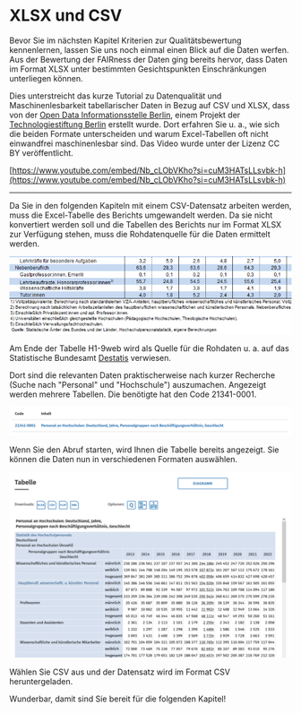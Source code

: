 # XLSX und CSV

Bevor Sie im nächsten Kapitel Kriterien zur Qualitätsbewertung kennenlernen, lassen Sie uns noch einmal einen Blick auf die Daten werfen. Aus der Bewertung der FAIRness der Daten ging bereits hervor, dass Daten im Format XLSX unter bestimmten Gesichtspunkten Einschränkungen unterliegen können.

Dies unterstreicht das kurze Tutorial zu Datenqualität und Maschinenlesbarkeit tabellarischer Daten in Bezug auf CSV und XLSX, dass von der [Open Data Informationsstelle Berlin](https://odis-berlin.de/), einem Projekt der [Technologiestiftung Berlin](https://www.technologiestiftung-berlin.de/) erstellt wurde. Dort erfahren Sie u. a., wie sich die beiden Formate unterscheiden und warum Excel-Tabellen oft nicht einwandfrei maschinenlesbar sind. Das Video wurde unter der Lizenz CC BY veröffentlicht.

[https://www.youtube.com/embed/Nb_cLObVKho?si=cuM3HATsLLsvbk-h](https://www.youtube.com/embed/Nb_cLObVKho?si=cuM3HATsLLsvbk-h)


---


Da Sie in den folgenden Kapiteln mit einem CSV-Datensatz arbeiten werden, muss die Excel-Tabelle des Berichts umgewandelt werden. Da sie nicht konvertiert werden soll und die Tabellen des Berichts nur im Format XLSX zur Verfügung stehen, muss die Rohdatenquelle für die Daten ermittelt werden.

![Quellenangabe](_images/Quelle_Destatis.PNG)


Am Ende der Tabelle H1-9web wird als Quelle für die Rohdaten u. a. auf das Statistische Bundesamt [Destatis](https://www-genesis.destatis.de/genesis/online) verwiesen. 

Dort sind die relevanten Daten praktischerweise nach kurzer Recherche (Suche nach "Personal" und "Hochschule") auszumachen. Angezeigt werden mehrere Tabellen. Die benötigte hat den Code 21341-0001.

![Anzeige der Suchergebnisse](_images/Destatis_Suche.PNG)


Wenn Sie den Abruf starten, wird Ihnen die Tabelle bereits angezeigt. Sie können die Daten nun in verschiedenen Formaten auswählen.

![Anzeige der Tabelle](_images/Destatis_Abruf.PNG)


Wählen Sie CSV aus und der Datensatz wird im Format CSV heruntergeladen.


Wunderbar, damit sind Sie bereit für die folgenden Kapitel!
